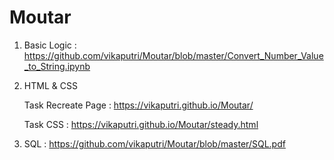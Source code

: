 # Moutar

1. Basic Logic : https://github.com/vikaputri/Moutar/blob/master/Convert_Number_Value_to_String.ipynb
2. HTML & CSS<br>

	Task Recreate Page : https://vikaputri.github.io/Moutar/
	
	Task CSS : https://vikaputri.github.io/Moutar/steady.html
3. SQL : https://github.com/vikaputri/Moutar/blob/master/SQL.pdf
